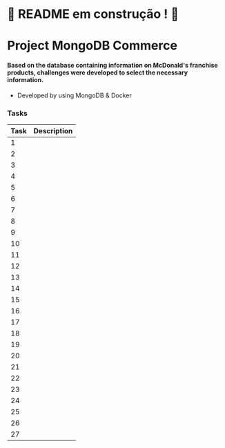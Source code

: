 # :construction: README em construção ! :construction:

# Project MongoDB Commerce

#### Based on the database containing information on McDonald's franchise products, challenges were developed to select the necessary information.

* Developed by using MongoDB & Docker

### Tasks

  | Task     | Description |
  | ----------- | ----------- |
  | 1   |  |
  | 2   |  |
  | 3   |  |
  | 4   |  |
  | 5   |  |
  | 6   |  |
  | 7   |  |
  | 8   |  |
  | 9   |  |
  | 10  |  |
  | 11  |  |
  | 12  |  |
  | 13  |  |
  | 14  |  |
  | 15  |  |
  | 16  |  |
  | 17  |  |
  | 18  |  |
  | 19  |  |
  | 20  |  |
  | 21  |  |
  | 22  |  |
  | 23  |  |
  | 24  |  |
  | 25  |  |
  | 26  |  |
  | 27  |  |

